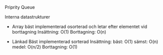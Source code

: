 Priprity Queue

Interna datastrukturer

- Array
	bäst implementerad osorterad och letar efter elementet vid borttagning
	Insättning: O(1)
	Borttagning: O(n)

- Länkad
	Bäst implementerad sorterad
	Insättning:
		bäst: O(1)
		sämst: O(n) 
		medel: O(n/2)
	Borttagning: O(1)
